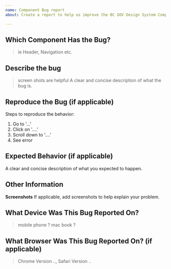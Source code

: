```yaml
---
name: Component Bug report
about: Create a report to help us improve the BC GOV Design System Components

---
```


## Which Component Has the Bug?
> ie Header, Navigation etc.

## Describe the bug
> screen shots are helpful
A clear and concise description of what the bug is.

## Reproduce the Bug (if applicable)
Steps to reproduce the behavior:
1. Go to '...'
2. Click on '....'
3. Scroll down to '....'
4. See error

## Expected Behavior (if applicable)
A clear and concise description of what you expected to happen.

## Other Information
**Screenshots**
If applicable, add screenshots to help explain your problem.

## What Device Was This Bug Reported On?
> mobile phone ? mac book ? 

## What Browser Was This Bug Reported On? (if applicable)
> Chrome Version .., Safari Version ..
